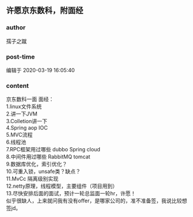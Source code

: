 ## 许愿京东数科，附面经
### author 
孺子之蹴
### post-time 

编辑于  2020-03-19 16:05:40
### content 
<div class="post-topic-des nc-post-content">
 <div>
  京东数科一面 面经：
 </div>
 <div>
  1.linux文件系统
 </div>
 <div>
  2.讲一下JVM
 </div>
 <div>
  3.Colletion讲一下
 </div>
 <div>
  4.Spring aop IOC
 </div>
 <div>
  5.MVC流程
 </div>
 <div>
  6.线程池
 </div>
 <div>
  7.RPC框架用过哪些 dubbo Spring cloud
 </div>
 <div>
  8.中间件用过哪些 RabbitMQ tomcat
 </div>
 <div>
  9.数据库优化，索引优化？
 </div>
 <div>
  10.可重入锁，unsafe类？缺点？
 </div>
 <div>
  11.MvCc 隔离级别实现
 </div>
 <div>
  12.netty原理，线程模型，主要组件（项目用到）
 </div>
 <div>
  13.尽快安排后面的面试，预计一轮总监面一轮hr，许愿！
 </div>
 <div>
  似乎很缺人，上来就问我有没有offer，是哪家公司的，准不准备签，我说比较想签jd。
 </div>
</div>
